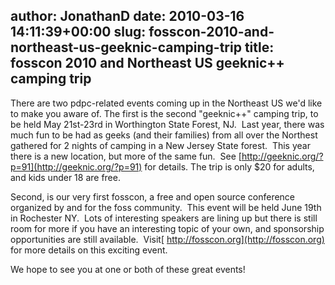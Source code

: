 author: JonathanD
date: 2010-03-16 14:11:39+00:00
slug: fosscon-2010-and-northeast-us-geeknic-camping-trip
title: fosscon 2010 and Northeast US geeknic++ camping trip
---

There are two pdpc-related events coming up in the Northeast US we'd like to make you aware of. The first is the second "geeknic++" camping trip, to be held May 21st-23rd in Worthington State Forest, NJ.  Last year, there was much fun to be had as geeks (and their families) from all over the Northest gathered for 2 nights of camping in a New Jersey State forest.  This year there is a new location, but more of the same fun.  See [http://geeknic.org/?p=91](http://geeknic.org/?p=91) for details. The trip is only $20 for adults, and kids under 18 are free.

Second, is our very first fosscon, a free and open source conference organized by and for the foss community.  This event will be held June 19th in Rochester NY.  Lots of interesting speakers are lining up but there is still room for more if you have an interesting topic of your own, and sponsorship opportunities are still available.  Visit[ http://fosscon.org](http://fosscon.org) for more details on this exciting event.

We hope to see you at one or both of these great events!
